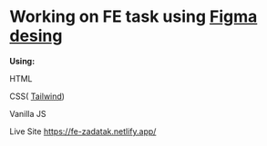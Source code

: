 ﻿# Working on FE task using [Figma desing](https://www.figma.com/design/J5yc7ODTULv4Uk3mIIVKaP/FrontendZadatakzaPrijavu?node-id=0-1&node-type=canvas&t=N3KVpI95WfZJ3n0F-0)

**Using:**

HTML

CSS( [Tailwind](https://tailwindcss.com/docs/installation))

Vanilla JS

Live Site https://fe-zadatak.netlify.app/
